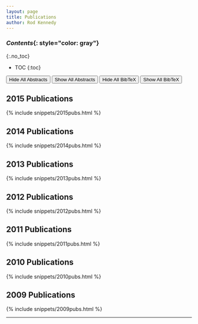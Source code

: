 ```yaml
---
layout: page
title: Publications
author: Rod Kennedy
---
```


### *Contents*{: style="color: gray"}
{:.no_toc}

* TOC
{:toc}

<button id="hide-abstract">Hide All Abstracts</button>
<button id="show-abstract">Show All Abstracts</button>
<button id="hide-bibtex">Hide All BibTeX</button>
<button id="show-bibtex">Show All BibTeX</button>

## 2015 Publications

{% include snippets/2015pubs.html %}

## 2014 Publications

{% include snippets/2014pubs.html %}

## 2013 Publications

{% include snippets/2013pubs.html %}

## 2012 Publications

{% include snippets/2012pubs.html %}

## 2011 Publications

{% include snippets/2011pubs.html %}

## 2010 Publications

{% include snippets/2010pubs.html %}

## 2009 Publications

{% include snippets/2009pubs.html %}

---
